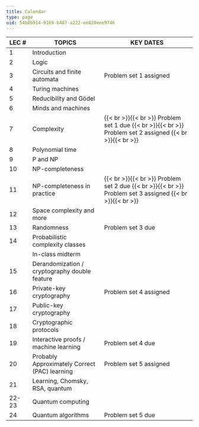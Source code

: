 ```yaml
---
title: Calendar
type: page
uid: 54b8b914-9169-b487-a222-ee820eee9746
---
```


| LEC # | TOPICS | KEY DATES |
| --- | --- | --- |
| 1 | Introduction | &nbsp; |
| 2 | Logic | &nbsp; |
| 3 | Circuits and finite automata | Problem set 1 assigned |
| 4 | Turing machines | &nbsp; |
| 5 | Reducibility and Gödel | &nbsp; |
| 6 | Minds and machines | &nbsp; |
| 7 | Complexity |  {{< br >}}{{< br >}} Problem set 1 due {{< br >}}{{< br >}} Problem set 2 assigned {{< br >}}{{< br >}}  |
| 8 | Polynomial time | &nbsp; |
| 9 | P and NP | &nbsp; |
| 10 | NP-completeness | &nbsp; |
| 11 | NP-completeness in practice |  {{< br >}}{{< br >}} Problem set 2 due {{< br >}}{{< br >}} Problem set 3 assigned {{< br >}}{{< br >}}  |
| 12 | Space complexity and more | &nbsp; |
| 13 | Randomness | Problem set 3 due |
| 14 | Probabilistic complexity classes | &nbsp; |
| &nbsp; | In-class midterm | &nbsp; |
| 15 | Derandomization / cryptography double feature | &nbsp; |
| 16 | Private-key cryptography | Problem set 4 assigned |
| 17 | Public-key cryptography | &nbsp; |
| 18 | Cryptographic protocols | &nbsp; |
| 19 | Interactive proofs / machine learning | Problem set 4 due |
| 20 | Probably Approximately Correct (PAC) learning | Problem set 5 assigned |
| 21 | Learning, Chomsky, RSA, quantum | &nbsp; |
| 22-23 | Quantum computing | &nbsp; |
| 24 | Quantum algorithms | Problem set 5 due